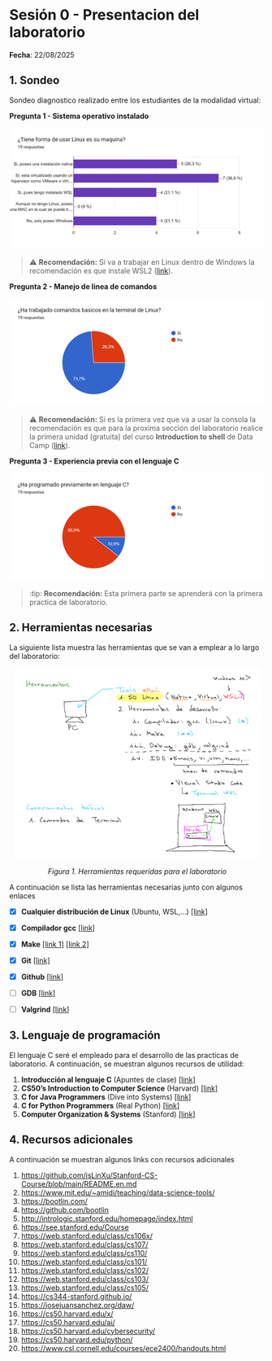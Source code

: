 # Sesión 0 - Presentacion del laboratorio

**Fecha**: 22/08/2025

## 1. Sondeo

Sondeo diagnostico realizado entre los estudiantes de la modalidad virtual:

**Pregunta 1 - Sistema operativo instalado**

<p align="center">
    <img src="images/encuesta/so_instalado.png" alt="im">
</p>

> :warning: **Recomendación:** Si va a trabajar en Linux dentro de Windows la recomendación es que instale WSL2 ([link](https://learn.microsoft.com/es-es/windows/wsl/install)).

**Pregunta 2 - Manejo de linea de comandos**

<p align="center">
    <img src="images/encuesta/linux.png" alt="im">
</p>

> :warning: **Recomendación:** Si es la primera vez que va a usar la consola la recomendación es que para la proxima sección del laboratorio realice la primera unidad (gratuita) del curso **Introduction to shell** de Data Camp ([link](https://www.datacamp.com/courses/introduction-to-shell)).

**Pregunta 3 - Experiencia previa con el lenguaje C**

<p align="center">
    <img src="images/encuesta/lenguaje_c.png" alt="im">
</p>

> :tip: **Recomendación:** Esta primera parte se aprenderá con la primera practica de laboratorio.

## 2. Herramientas necesarias

La siguiente lista muestra las herramientas que se van a emplear a lo largo del laboratorio:

<p align="center">
    <img src="images/herramientas.png" alt="herramientas">
</p>
<p align="center"><em>Figura 1. Herramientas requeridas para el laboratorio</em></p>

A continuación se lista las herramientas necesarias junto con algunos enlaces

- [x] **Cualquier distribución de Linux** (Ubuntu, WSL,...) [[link]](https://udea-so.github.io/udea-so/docs/laboratorio/tutoriales/herramientas/linux/)
- [x] **Compilador gcc** [[link]](https://udea-so.github.io/udea-so/docs/laboratorio/tutoriales/herramientas/gcc/)
- [x] **Make** [[link 1]](https://makefiletutorial.com/) [[link 2]](https://github.com/vampy/Makefile)
- [x] **Git** [[link]](https://learn.microsoft.com/es-es/training/modules/intro-to-git/)
- [x] **Github** [[link]](https://learn.microsoft.com/es-es/training/modules/introduction-to-github/)
- [ ] **GDB** [[link]](https://udea-so.github.io/udea-so/docs/laboratorio/tutoriales/herramientas/gdb)
- [ ] **Valgrind** [[link]](https://udea-so.github.io/udea-so/docs/laboratorio/tutoriales/herramientas/valgrinds)


## 3. Lenguaje de programación

El lenguaje C seré el empleado para el desarrollo de las practicas de laboratorio. A continuación, se muestran algunos recursos de utilidad:

1. **Introducción al lenguaje C** (Apuntes de clase)  [[link]](https://udea-so.github.io/intro-c/intro.html)
2. **CS50’s Introduction to Computer Science** (Harvard) [[link]](https://cs50.harvard.edu/summer/2025/)
3. **C for Java Programmers** (Dive into Systems) [[link]](https://diveintosystems.org/book/Appendix1/index.html)
4. **C for Python Programmers** (Real Python) [[link]](https://realpython.com/c-for-python-programmers/)
5. **Computer Organization & Systems** (Stanford) [[link]](https://web.stanford.edu/class/archive/cs/cs107/cs107.1258/) 

## 4. Recursos adicionales

A continuación se muestran algunos links con recursos adicionales

1. https://github.com/isLinXu/Stanford-CS-Course/blob/main/README.en.md
2. https://www.mit.edu/~amidi/teaching/data-science-tools/
3. https://bootlin.com/
4. https://github.com/bootlin
5. http://intrologic.stanford.edu/homepage/index.html
6. https://see.stanford.edu/Course
7. https://web.stanford.edu/class/cs106x/
8. https://web.stanford.edu/class/cs107/
9. https://web.stanford.edu/class/cs110/
10. https://web.stanford.edu/class/cs101/
11. https://web.stanford.edu/class/cs102/
12. https://web.stanford.edu/class/cs103/
13. https://web.stanford.edu/class/cs105/
14. https://cs344-stanford.github.io/
15. https://josejuansanchez.org/daw/
16. https://cs50.harvard.edu/x/
17. https://cs50.harvard.edu/ai/
18. https://cs50.harvard.edu/cybersecurity/
19. https://cs50.harvard.edu/python/
20. https://www.csl.cornell.edu/courses/ece2400/handouts.html
